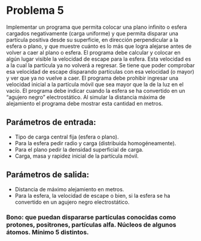 # Problema 5

Implementar un programa que permita colocar una plano infinito o esfera cargados negativamente (carga uniforme) y que permita disparar una partícula positiva desde su superficie, en dirección perpendicular a la esfera o plano, y que muestre cuánto es lo más que logra alejarse antes de volver a caer al plano o esfera. El programa debe calcular y colocar en algún lugar visible la velocidad de escape para la esfera. Esta velocidad es a la cual la partícula ya no volverá a regresar. Se tiene que poder comprobar esa velocidad de escape disparando partículas con esa velocidad (o mayor) y ver que ya no vuelve a caer. El programa debe prohibir ingresar una velocidad inicial a la partícula móvil que sea mayor que la de la luz en el vacío. El programa debe indicar cuando la esfera se ha convertido en un “agujero negro” electrostático. Al simular la distancia máxima de alejamiento el programa debe mostrar esta cantidad en metros.

## Parámetros de entrada:
- Tipo de carga central fija (esfera o plano).
- Para la esfera pedir radio y carga (distribuida homogéneamente).
- Para el plano pedir la densidad superficial de carga.
- Carga, masa y rapidez inicial de la partícula móvil.

## Parámetros de salida:
- Distancia de máximo alejamiento en metros.
- Para la esfera, la velocidad de escape o bien, si la esfera se ha convertido en un agujero negro electrostático.

### Bono: que puedan dispararse partículas conocidas como protones, positrones, partículas alfa. Núcleos de algunos átomos. Mínimo 5 distintos.
